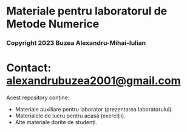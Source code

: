 # Materiale pentru laboratorul de Metode Numerice
### Copyright 2023 Buzea Alexandru-Mihai-Iulian
# Contact: alexandrubuzea2001@gmail.com

Acest repository conține:

- Materiale auxiliare pentru laborator (prezentarea laboratorului).
- Materialele de lucru pentru acasă (exerciții).
- Alte materiale dorite de studenți.
